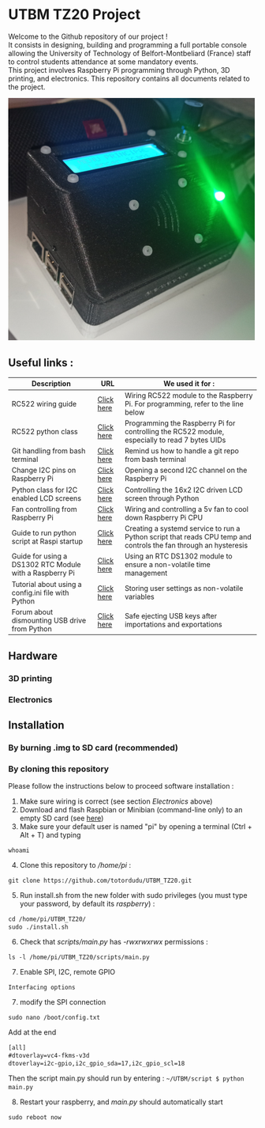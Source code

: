 # UTBM TZ20 Project

Welcome to the Github repository of our project !  
It consists in designing, building and programming a full portable console allowing the University of Technology of Belfort-Montbeliard (France) staff to control students attendance at some mandatory events.  
This project involves Raspberry Pi programming through Python, 3D printing, and electronics.
This repository contains all documents related to the project.

<img src="img/box.jpg" width="500px">

## Useful links : ##

| Description                                             | URL                                                                                                            | We used it for :                                                                                                 |
|---------------------------------------------------------|----------------------------------------------------------------------------------------------------------------|------------------------------------------------------------------------------------------------------------------|
| RC522 wiring guide                                      | [Click here](https://pimylifeup.com/raspberry-pi-rfid-rc522/)                                                  | Wiring RC522 module to the Raspberry Pi. For programming, refer to the line below                                |
| RC522 python class                                      | [Click here](https://github.com/danjperron/MFRC522-python)                                                     | Programming the Raspberry Pi for controlling the RC522 module, especially to read 7 bytes UIDs                   |
| Git handling from bash terminal                         | [Click here](https://medium.com/@panjeh/makefile-git-add-commit-push-github-all-in-one-command-9dcf76220f48 )  | Remind us how to handle a git repo from bash terminal                                                            |
| Change I2C pins on Raspberry Pi                         | [Click here](https://raspberrypi.stackexchange.com/questions/88149/change-i2c-pins-on-raspberry-pi)            | Opening a second I2C channel on the Raspberry Pi                                                                 |
| Python class for I2C enabled LCD screens                | [Click here](https://www.raspberrypi-spy.co.uk/2015/05/using-an-i2c-enabled-lcd-screen-with-the-raspberry-pi/) | Controlling the 16x2 I2C driven LCD screen through Python                                                        |
| Fan controlling from Raspberry Pi                       | [Click here](https://howchoo.com/g/ote2mjkzzta/control-raspberry-pi-fan-temperature-python)                    | Wiring and controlling a 5v fan to cool down Raspberry Pi CPU                                                    |
| Guide to run python script at Raspi startup             | [Click here](https://www.dexterindustries.com/howto/run-a-program-on-your-raspberry-pi-at-startup/#systemd)    | Creating a systemd service to run a Python script that reads CPU temp and controls the fan through an hysteresis |
| Guide for using a DS1302 RTC Module with a Raspberry Pi | [Click here](https://github.com/sourceperl/rpi.rtc)                                                            | Using an RTC DS1302 module to ensure a non-volatile time management                                              |
| Tutorial about using a config.ini file with Python      | [Click here](https://pymotw.com/2/ConfigParser/)                                                               | Storing user settings as non-volatile variables                                                                  |
| Forum about dismounting USB drive from Python           | [Click here](https://www.raspberrypi.org/forums/viewtopic.php?t=198250)                                        | Safe ejecting USB keys after importations and exportations

## Hardware ##
### 3D printing ###

### Electronics ###

## Installation ##
### By burning .img to SD card (recommended) ###

### By cloning this repository ###
Please follow the instructions below to proceed software installation :
1. Make sure wiring is correct (see section *Electronics* above)
2. Download and flash Raspbian or Minibian (command-line only) to an empty SD card (see [here](https://www.raspberrypi.org/documentation/installation/installing-images/))
3. Make sure your default user is named "pi" by opening a terminal (Ctrl + Alt + T) and typing
```
whoami
```
4. Clone this repository to */home/pi* :
```
git clone https://github.com/totordudu/UTBM_TZ20.git
```
5. Run install.sh from the new folder with sudo privileges (you must type your password, by default its *raspberry*) :
```
cd /home/pi/UTBM_TZ20/
sudo ./install.sh
```
6. Check that *scripts/main.py* has *-rwxrwxrwx* permissions :
```
ls -l /home/pi/UTBM_TZ20/scripts/main.py
```
7. Enable SPI, I2C, remote GPIO
```sudo raspi-config
Interfacing options 
```
7. modify the SPI connection 
```
sudo nano /boot/config.txt
```
Add at the end 
```
[all]
#dtoverlay=vc4-fkms-v3d
dtoverlay=i2c-gpio,i2c_gpio_sda=17,i2c_gpio_scl=18
```

Then the script main.py should run by entering : 
```~/UTBM/script $ python main.py```

8. Restart your raspberry, and *main.py* should automatically start
```
sudo reboot now
```
